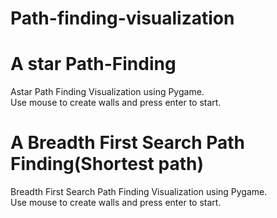 # Path-finding-visualization

# A star Path-Finding
Astar Path Finding Visualization using Pygame.<br>
Use mouse to create walls and press enter to start.
<br>
# A Breadth First Search Path Finding(Shortest path)
Breadth First Search Path Finding Visualization using Pygame.<br>
Use mouse to create walls and press enter to start.
